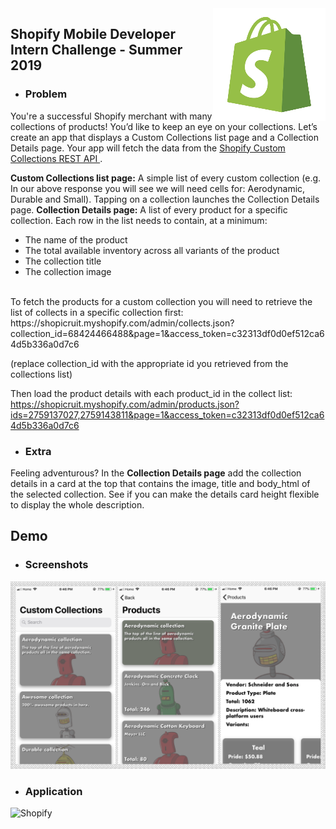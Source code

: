 <img src="/shopify-summer-2019/Assets.xcassets/AppIcon.appiconset/180.png" align="right"/>

## Shopify Mobile Developer Intern Challenge - Summer 2019

- ### Problem

You're a successful Shopify merchant with many collections of products! You’d like to keep an eye on your collections. Let’s create an app that displays a Custom Collections list page and a Collection Details page. Your app will fetch the data from the 
<a href="https://shopicruit.myshopify.com/admin/custom_collections.json?page=1&access_token=c32313df0d0ef512ca64d5b336a0d7c6">
Shopify Custom Collections REST API
</a>.

<b>Custom Collections list page:</b> A simple list of every custom collection (e.g. In our above
response you will see we will need cells for: Aerodynamic, Durable and Small). Tapping on a
collection launches the Collection Details page.
<b>Collection Details page:</b> A list of every product for a specific collection. Each row in the list
needs to contain, at a minimum:
- The name of the product
- The total available inventory across all variants of the product
- The collection title
- The collection image

<br>
To fetch the products for a custom collection you will need to retrieve the list of collects in a specific collection first: https://shopicruit.myshopify.com/admin/collects.json?collection_id=68424466488&page=1&access_token=c32313df0d0ef512ca64d5b336a0d7c6

(replace collection_id with the appropriate id you retrieved from the collections list)

Then load the product details with each product_id in the collect list: https://shopicruit.myshopify.com/admin/products.json?ids=2759137027,2759143811&page=1&access_token=c32313df0d0ef512ca64d5b336a0d7c6

- ### Extra

Feeling adventurous? In the <b>Collection Details page</b> add the collection details in a card at the top that contains the image, title and body_html of the selected collection. See if you can make the details card height flexible to display the whole description.

## Demo

- ### Screenshots
 
![Shopify](demos/screenshot.png)

- ### Application

![Shopify](demos/demo.gif)
